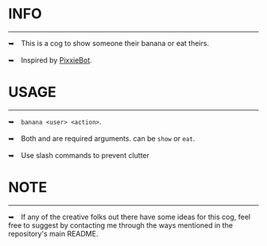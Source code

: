 # INFO
---
➥ This is a cog to show someone their banana or eat theirs.
<br/> <br/>
➥ Inspired by [PixxieBot](https://pixx.ie/).

# USAGE
---
➥ `banana <user> <action>`.
<br/> <br/>
➥ Both <user> and <action> are required arguments. <action> can be `show` or `eat`.
<br/> <br/>
➥ Use slash commands to prevent clutter

# NOTE
---
➥ If any of the creative folks out there have some ideas for this cog, feel free to suggest by contacting me through the ways mentioned in the repository's main README.
